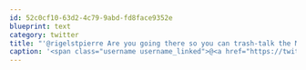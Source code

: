 ```yaml
---
id: 52c0cf10-63d2-4c79-9abd-fd8face9352e
blueprint: text
category: twitter
title: "'@rigelstpierre Are you going there so you can trash-talk the Microsoft people?"
caption: '<span class="username username_linked">@<a href="https://twitter.com/rigelstpierre" title="Rigel St. Pierre">rigelstpierre</a></span> Are you going there so you can trash-talk the Microsoft people?'
---
```

